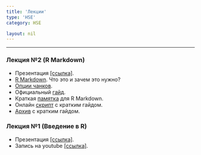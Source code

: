 ```yaml
---
title: 'Лекции'
type: 'HSE'
category: HSE

layout: nil
---
```


---

### Лекция №2 (R Markdown)

* Презентация [\[ссылка\]](https://github.com/ahmedushka7/R/blob/master/docs/lectures/lec02/tex/lec02.pdf).
* [R Markdown](https://rmarkdown.rstudio.com/). Что это и зачем это нужно?
* [Опции чанков](https://yihui.name/knitr/options/).
* Официальный [гайд](https://bookdown.org/yihui/rmarkdown/r-code.html).
* Краткая [памятка](https://github.com/ahmedushka7/R/raw/master/docs/scripts/hse_data_analysis/sem_5/rmarkdown.pdf) для R Markdown.
* Онлайн [скрипт](https://ahmedushka7.github.io/R/scripts/hse_data_analysis/sem_5/RMarkdown.html) с кратким гайдом.
* [Архив](https://github.com/ahmedushka7/R/blob/master/docs/scripts/hse_data_analysis/sem_5/sem_5.zip?raw=true) с кратким гайдом.

### Лекция №1 (Введение в R)

* Презентация [\[ссылка\]](https://github.com/ahmedushka7/R/blob/master/docs/lectures/lec01/tex/lec01.pdf).
* Запись на youtube [\[ссылка\]](https://www.youtube.com/watch?v=oJSVUPlpkns&list=PLEwK9wdS5g0rGC2xUNishiePwRJzIzH8J&index=2&t=0s).
